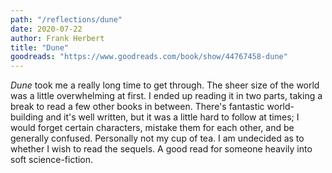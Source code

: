 ```yaml
---
path: "/reflections/dune"
date: 2020-07-22
author: Frank Herbert
title: "Dune"
goodreads: "https://www.goodreads.com/book/show/44767458-dune"
---
```


*Dune* took me a really long time to get through. The sheer size of the world was a little overwhelming at first. I ended up reading it in two parts, taking a break to read a few other books in between. There's fantastic world-building and it's well written, but it was a little hard to follow at times; I would forget certain characters, mistake them for each other, and be generally confused. Personally not my cup of tea. I am undecided as to whether I wish to read the sequels. A good read for someone heavily into soft science-fiction.
